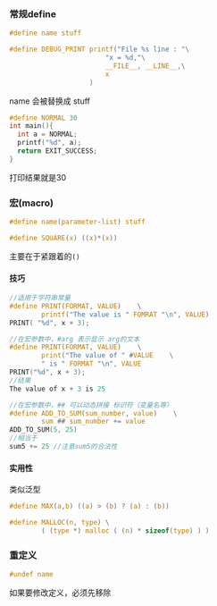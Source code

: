 

### 常规define

```c
#define name stuff   

#define DEBUG_PRINT printf("File %s line : "\
                        "x = %d,"\
                        __FILE__, __LINE__,\
                        x
                    )
```

name 会被替换成 stuff

```c
#define NORMAL 30
int main(){
  int a = NORMAL;
  printf("%d", a);
  return EXIT_SUCCESS;
}
```

打印结果就是30 

### 宏\(macro\)

```c
#define name(parameter-list) stuff

#define SQUARE(x) ((x)*(x))
```

主要在于紧跟着的`()`

#### 技巧

```c
//适用于字符串常量
#define PRINT(FORMAT, VALUE)    \
        printf("The value is " FOMRAT "\n", VALUE)
PRINT( "%d", x + 3);
```

```c
//在宏参数中，#arg 表示显示 arg的文本
#define PRINT(FORMAT, VALUE)    \
        print("The value of " #VALUE    \
        " is " FORMAT "\n", VALUE
PRINT("%d", x + 3);
//结果
The value of x + 3 is 25        
```

```c
//在宏参数中，## 可以动态拼接 标识符（变量名等）
#define ADD_TO_SUM(sum_number, value)    \
        sum ## sum_number += value    
ADD_TO_SUM(5, 25)
//相当于
sum5 += 25 //注意sum5的合法性
```

#### 实用性

类似泛型

```c
#define MAX(a,b) ((a) > (b) ? (a) : (b)) 

#define MALLOC(n, type) \
        ( (type *) malloc ( (n) * sizeof(type) ) )
```

### 重定义

```c
#undef name 
```

 如果要修改定义，必须先移除

